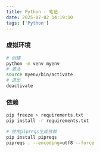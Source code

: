 ```yaml
---
title: Python - 笔记
date: 2025-07-02 14:19:10
tags: ['Python']
---
```


### 虚拟环境

```bash
# 创建
python -m venv myenv
# 激活
source myenv/bin/activate
# 退出
deactivate
```

### 依赖

```bash
pip freeze > requirements.txt
pip install -r requirements.txt

# 使用pipreqs生成依赖
pip install pipreqs
pipreqs . --encoding=utf8 --force
```
